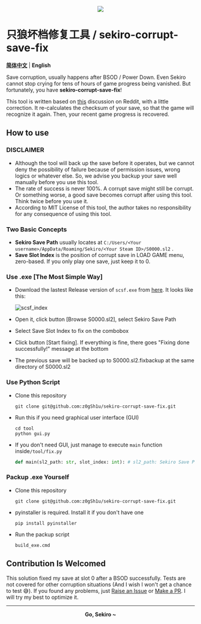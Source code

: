 <p align="center">
  <img src="https://z3.ax1x.com/2021/05/18/ghL2ut.png"></img>
</p>

# 只狼坏档修复工具 / sekiro-corrupt-save-fix

**[简体中文](./README.md)**  |  **English**

Save corruption, usually happens after BSOD / Power Down. Even Sekiro cannot stop crying for tens of hours of game progress being vanished. But fortunately, you have **sekiro-corrupt-save-fix**!

This tool is written based on [this](https://www.reddit.com/r/Sekiro/comments/b5rkzx/fix_save_data_failed_sekiro_the_save_data_is/) discussion on Reddit, with a little correction. It re-calculates the checksum of your save, so that the game will recognize it again. Then, your recent game progress is recovered.

## How to use

### DISCLAIMER

- Although the tool will back up the save before it operates, but we cannot deny the possibility of failure because of permission issues, wrong logics or whatever else. So, we advise you backup your save well manually before you use this tool.
- The rate of success is never 100%. A corrupt save might still be corrupt. Or something worse, a good save becomes corrupt after using this tool. Think twice before you use it.
- According to MIT License of this tool, the author takes no responsibility for any consequence of using this tool.

### Two Basic Concepts

- **Sekiro Save Path** usually locates at `C:/Users/<Your username>/AppData/Roaming/Sekiro/<Your Steam ID>/S0000.sl2` .
- **Save Slot Index** is the position of corrupt save in LOAD GAME menu, zero-based. If you only play one save, just keep it to 0.

### Use .exe [The Most Simple Way]

- Download the lastest Release version of `scsf.exe` from [here](https://github.com/z0gSh1u/sekiro-corrupt-save-fix/releases). It looks like this:

  ![scsf_index](https://z3.ax1x.com/2021/05/18/ghLcjI.png)

- Open it, click button [Browse S0000.sl2], select Sekiro Save Path

- Select Save Slot Index to fix on the combobox

- Click button [Start fixing]. If everything is fine, there goes "Fixing done successfully!" message at the bottom

- The previous save will be backed up to S0000.sl2.fixbackup at the same directory of S0000.sl2

### Use Python Script

- Clone this repository

  ```
  git clone git@github.com:z0gSh1u/sekiro-corrupt-save-fix.git
  ```

- Run this if you need graphical user interface (GUI)

  ```
  cd tool
  python gui.py
  ```

- If you don't need GUI, just manage to execute `main` function inside`/tool/fix.py`

  ```python
  def main(sl2_path: str, slot_index: int): # sl2_path: Sekiro Save Path；slot_index: Save Slot Index
  ```

### Packup .exe Yourself

- Clone this repository

  ```
  git clone git@github.com:z0gSh1u/sekiro-corrupt-save-fix.git
  ```
  
- pyinstaller is required. Install it if you don't have one

  ```
  pip install pyinstaller
  ```

- Run the packup script

  ```
  build_exe.cmd
  ```

## Contribution Is Welcomed

This solution fixed my save at slot 0 after a BSOD successfully. Tests are not covered for other corruption situations (And I wish I won't get a chance to test 😅). If you found any problems, just [Raise an Issue](https://github.com/z0gSh1u/sekiro-corrupt-save-fix/issues) or [Make a PR](https://github.com/z0gSh1u/sekiro-corrupt-save-fix/pulls). I will try my best to optimize it.

<hr>
<p align="center">
  <b>Go, Sekiro ~</b>
</p>
